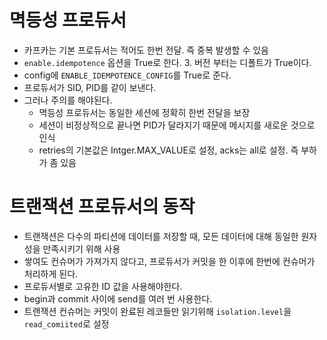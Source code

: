 # 멱등성 프로듀서
- 카프카는 기본 프로듀서는 적어도 한번 전달. 즉 중복 발생할 수 있음
- `enable.idempotence` 옵션을 True로 한다. 3. 버전 부터는 디폴트가 True이다.
- config에 `ENABLE_IDEMPOTENCE_CONFIG`를 True로 준다.
- 프로듀서가 SID, PID를 같이 보낸다.
- 그러나 주의를 해야된다.
    - 멱등성 프로듀서는 동일한 세션에 정확히 한번 전달을 보장
    - 세션이 비정상적으로 끝나면 PID가 달라지기 때문에 메시지를 새로운 것으로 인식
    - retries의 기본값은 Intger.MAX_VALUE로 설정, acks는 all로 설정. 즉 부하가 좀 있음

# 트랜잭션 프로듀서의 동작
- 트랜잭션은 다수의 파티션에 데이터를 저장할 때, 모든 데이터에 대해 동일한 원자성을 만족시키기 위해 사용
- 쌓여도 컨슈머가 가져가지 않다고, 프로듀서가 커밋을 한 이후에 한번에 컨슈머가 처리하게 된다.
- 프로듀서별로 고유한 ID 값을 사용해야한다.
- begin과 commit 사이에 send를 여러 번 사용한다.
- 트랜잭션 컨슈머는 커밋이 완료된 레코들만 읽기위해 `isolation.level`을 `read_comiited`로 설정
